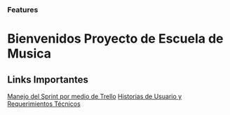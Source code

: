 ### Features

# Bienvenidos Proyecto de Escuela de Musica

## Links Importantes

[Manejo del Sprint por medio de Trello](https://trello.com/b/JHSgAlJa/escuela-de-musica "Manejo del Sprint por medio de Trello")
[Historias de Usuario y Requerimientos Técnicos](https://miro.com/app/board/uXjVOUYSLTI=/?invite_link_id=953938247580 "Historia de Usuario y Requerimientos Tecnicos")

